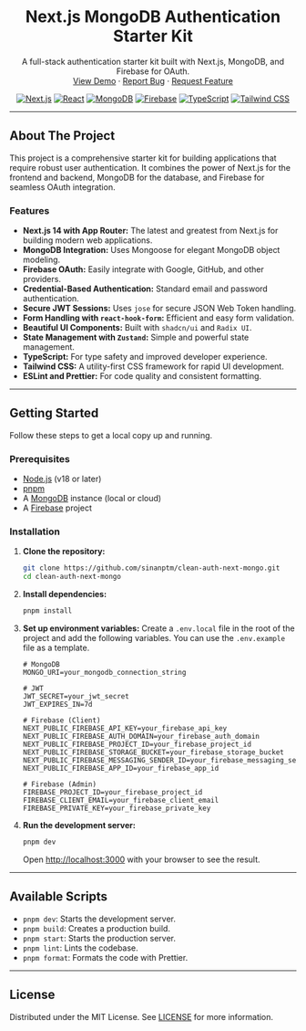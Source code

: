 <div align="center">
  <h1 align="center">Next.js MongoDB Authentication Starter Kit</h1>
  <p align="center">
    A full-stack authentication starter kit built with Next.js, MongoDB, and Firebase for OAuth.
    <br />
    <a href="https://clean-auth-next.vercel.app/">View Demo</a>
    ·
    <a href="https://github.com/sinanptm/clean-auth-next-mongo/issues/new?labels=bug&template=bug-report.md">Report Bug</a>
    ·
    <a href="https://github.com/sinanptm/clean-auth-next-mongo/issues/new?labels=feature-request&template=feature-request.md">Request Feature</a>
  </p>
</div>

<div align="center">

[![Next.js](https://img.shields.io/badge/Next.js-15-black?style=for-the-badge&logo=next.js)](https://nextjs.org/)
[![React](https://img.shields.io/badge/React-19-blue?style=for-the-badge&logo=react)](https://reactjs.org/)
[![MongoDB](https://img.shields.io/badge/MongoDB-green?style=for-the-badge&logo=mongodb)](https://www.mongodb.com/)
[![Firebase](https://img.shields.io/badge/Firebase-orange?style=for-the-badge&logo=firebase)](https://firebase.google.com/)
[![TypeScript](https://img.shields.io/badge/TypeScript-blue?style=for-the-badge&logo=typescript)](https://www.typescriptlang.org/)
[![Tailwind CSS](https://img.shields.io/badge/Tailwind_CSS-4-blue?style=for-the-badge&logo=tailwind-css)](https://tailwindcss.com/)

</div>

---

## About The Project

This project is a comprehensive starter kit for building applications that require robust user authentication. It combines the power of Next.js for the frontend and backend, MongoDB for the database, and Firebase for seamless OAuth integration.

### Features

- **Next.js 14 with App Router:** The latest and greatest from Next.js for building modern web applications.
- **MongoDB Integration:** Uses Mongoose for elegant MongoDB object modeling.
- **Firebase OAuth:** Easily integrate with Google, GitHub, and other providers.
- **Credential-Based Authentication:** Standard email and password authentication.
- **Secure JWT Sessions:** Uses `jose` for secure JSON Web Token handling.
- **Form Handling with `react-hook-form`:** Efficient and easy form validation.
- **Beautiful UI Components:** Built with `shadcn/ui` and `Radix UI`.
- **State Management with `Zustand`:** Simple and powerful state management.
- **TypeScript:** For type safety and improved developer experience.
- **Tailwind CSS:** A utility-first CSS framework for rapid UI development.
- **ESLint and Prettier:** For code quality and consistent formatting.

---

## Getting Started

Follow these steps to get a local copy up and running.

### Prerequisites

- [Node.js](https://nodejs.org/en/) (v18 or later)
- [pnpm](https://pnpm.io/installation)
- A [MongoDB](https://www.mongodb.com/try/download/community) instance (local or cloud)
- A [Firebase](https://console.firebase.google.com/) project

### Installation

1. **Clone the repository:**
   ```sh
   git clone https://github.com/sinanptm/clean-auth-next-mongo.git
   cd clean-auth-next-mongo
   ```

2. **Install dependencies:**
   ```sh
   pnpm install
   ```

3. **Set up environment variables:**
   Create a `.env.local` file in the root of the project and add the following variables. You can use the `.env.example` file as a template.

   ```env
   # MongoDB
   MONGO_URI=your_mongodb_connection_string

   # JWT
   JWT_SECRET=your_jwt_secret
   JWT_EXPIRES_IN=7d

   # Firebase (Client)
   NEXT_PUBLIC_FIREBASE_API_KEY=your_firebase_api_key
   NEXT_PUBLIC_FIREBASE_AUTH_DOMAIN=your_firebase_auth_domain
   NEXT_PUBLIC_FIREBASE_PROJECT_ID=your_firebase_project_id
   NEXT_PUBLIC_FIREBASE_STORAGE_BUCKET=your_firebase_storage_bucket
   NEXT_PUBLIC_FIREBASE_MESSAGING_SENDER_ID=your_firebase_messaging_sender_id
   NEXT_PUBLIC_FIREBASE_APP_ID=your_firebase_app_id

   # Firebase (Admin)
   FIREBASE_PROJECT_ID=your_firebase_project_id
   FIREBASE_CLIENT_EMAIL=your_firebase_client_email
   FIREBASE_PRIVATE_KEY=your_firebase_private_key
   ```

4. **Run the development server:**
   ```sh
   pnpm dev
   ```

   Open [http://localhost:3000](http://localhost:3000) with your browser to see the result.

---

## Available Scripts

- `pnpm dev`: Starts the development server.
- `pnpm build`: Creates a production build.
- `pnpm start`: Starts the production server.
- `pnpm lint`: Lints the codebase.
- `pnpm format`: Formats the code with Prettier.

---

## License

Distributed under the MIT License. See <a href="https://github.com/sinanptm/clean-auth-next-mongo/blob/main/LICENSE.md">LICENSE</a> for more information.


